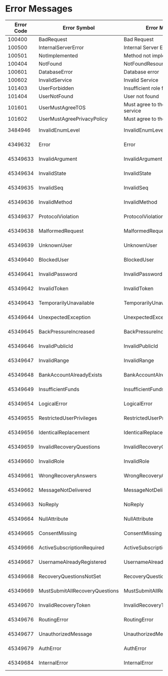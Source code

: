 
# Error Messages
|Error Code|Error Symbol|Error Message|Error Source|
|----------|------------|-------------|------------|
|100400|BadRequest|Bad Request|Custom|
|100500|InternalServerError|Internal Server Error|Custom|
|100501|NotImplemented|Method not implemented|Custom|
|100404|NotFound|NotFoundResource|Custom|
|100601|DatabaseError|Database error|Custom|
|100602|InvalidService|Invalid Service|Custom|
|101403|UserForbidden|Insufficient role for user|Custom|
|101404|UserNotFound|User not found|Custom|
|101601|UserMustAgreeTOS|Must agree to the terms of service|Custom|
|101602|UserMustAgreePrivacyPolicy|Must agree to the privacy policy|Custom|
|3484946|InvalidEnumLevel|InvalidEnumLevel|SQL 22P02|
|4349632|Error|Error|SQL R0000|
|45349633|InvalidArgument|InvalidArgument|SQL R0001|
|45349634|InvalidState|InvalidState|SQL R0002|
|45349635|InvalidSeq|InvalidSeq|SQL R0003|
|45349636|InvalidMethod|InvalidMethod|SQL R0004|
|45349637|ProtocolViolation|ProtocolViolation|SQL R0005|
|45349638|MalformedRequest|MalformedRequest|SQL R0006|
|45349639|UnknownUser|UnknownUser|SQL R0007|
|45349640|BlockedUser|BlockedUser|SQL R0008|
|45349641|InvalidPassword|InvalidPassword|SQL R0009|
|45349642|InvalidToken|InvalidToken|SQL R000A|
|45349643|TemporarilyUnavailable|TemporarilyUnavailable|SQL R000B|
|45349644|UnexpectedException|UnexpectedException|SQL R000C|
|45349645|BackPressureIncreased|BackPressureIncreased|SQL R000D|
|45349646|InvalidPublicId|InvalidPublicId|SQL R000E|
|45349647|InvalidRange|InvalidRange|SQL R000F|
|45349648|BankAccountAlreadyExists|BankAccountAlreadyExists|SQL R000G|
|45349649|InsufficientFunds|InsufficientFunds|SQL R000H|
|45349654|LogicalError|LogicalError|SQL R000M|
|45349655|RestrictedUserPrivileges|RestrictedUserPrivileges|SQL R000N|
|45349656|IdenticalReplacement|IdenticalReplacement|SQL R000O|
|45349659|InvalidRecoveryQuestions|InvalidRecoveryQuestions|SQL R000R|
|45349660|InvalidRole|InvalidRole|SQL R000S|
|45349661|WrongRecoveryAnswers|WrongRecoveryAnswers|SQL R000T|
|45349662|MessageNotDelivered|MessageNotDelivered|SQL R000U|
|45349663|NoReply|NoReply|SQL R000V|
|45349664|NullAttribute|NullAttribute|SQL R000W|
|45349665|ConsentMissing|ConsentMissing|SQL R000X|
|45349666|ActiveSubscriptionRequired|ActiveSubscriptionRequired|SQL R000Y|
|45349667|UsernameAlreadyRegistered|UsernameAlreadyRegistered|SQL R000Z|
|45349668|RecoveryQuestionsNotSet|RecoveryQuestionsNotSet|SQL R0010|
|45349669|MustSubmitAllRecoveryQuestions|MustSubmitAllRecoveryQuestions|SQL R0011|
|45349670|InvalidRecoveryToken|InvalidRecoveryToken|SQL R0012|
|45349676|RoutingError|RoutingError|SQL R0018|
|45349677|UnauthorizedMessage|UnauthorizedMessage|SQL R0019|
|45349679|AuthError|AuthError|SQL R001B|
|45349684|InternalError|InternalError|SQL R001G|
